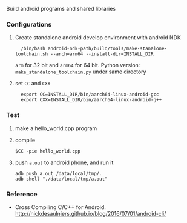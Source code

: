 Build android programs and shared libraries

### Configurations

1.  Create standalone android develop environment with android NDK
    ```
      /bin/bash android-ndk-path/build/tools/make-stanalone-toolchain.sh --arch=arm64 --install-dir=INSTALL_DIR
    ```
    `arm` for 32 bit and `arm64` for 64 bit. Python version: `make_standalone_toolchain.py` under same directory

2.  set `CC` and `CXX`
    ```
      export CC=INSTALL_DIR/bin/aarch64-linux-android-gcc
      export CXX=INSTALL_DIR/bin/aarch64-linux-android-g++
    ```

### Test

1.  make a hello_world.cpp program

2.  compile
    ```shell
    $CC -pie hello_world.cpp
    ```

3.  push `a.out` to android phone, and run it
    ```shell
    adb push a.out /data/local/tmp/.
    adb shell "./data/local/tmp/a.out"
    ```

### Reference
*    Cross Compiling C/C++ for Android. <http://nickdesaulniers.github.io/blog/2016/07/01/android-cli/>
